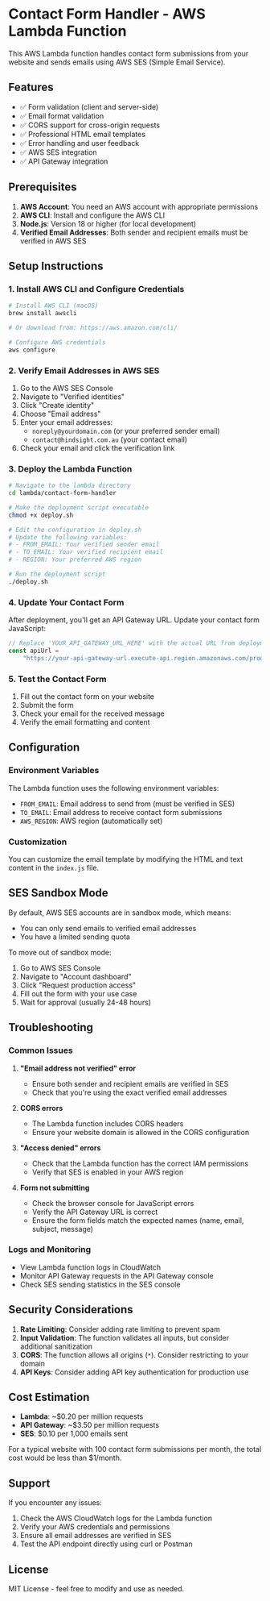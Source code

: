 # Contact Form Handler - AWS Lambda Function

This AWS Lambda function handles contact form submissions from your website and sends emails using AWS SES (Simple Email Service).

## Features

- ✅ Form validation (client and server-side)
- ✅ Email format validation
- ✅ CORS support for cross-origin requests
- ✅ Professional HTML email templates
- ✅ Error handling and user feedback
- ✅ AWS SES integration
- ✅ API Gateway integration

## Prerequisites

1. **AWS Account**: You need an AWS account with appropriate permissions
2. **AWS CLI**: Install and configure the AWS CLI
3. **Node.js**: Version 18 or higher (for local development)
4. **Verified Email Addresses**: Both sender and recipient emails must be verified in AWS SES

## Setup Instructions

### 1. Install AWS CLI and Configure Credentials

```bash
# Install AWS CLI (macOS)
brew install awscli

# Or download from: https://aws.amazon.com/cli/

# Configure AWS credentials
aws configure
```

### 2. Verify Email Addresses in AWS SES

1. Go to the AWS SES Console
2. Navigate to "Verified identities"
3. Click "Create identity"
4. Choose "Email address"
5. Enter your email addresses:
   - `noreply@yourdomain.com` (or your preferred sender email)
   - `contact@hindsight.com.au` (your contact email)
6. Check your email and click the verification link

### 3. Deploy the Lambda Function

```bash
# Navigate to the lambda directory
cd lambda/contact-form-handler

# Make the deployment script executable
chmod +x deploy.sh

# Edit the configuration in deploy.sh
# Update the following variables:
# - FROM_EMAIL: Your verified sender email
# - TO_EMAIL: Your verified recipient email
# - REGION: Your preferred AWS region

# Run the deployment script
./deploy.sh
```

### 4. Update Your Contact Form

After deployment, you'll get an API Gateway URL. Update your contact form JavaScript:

```javascript
// Replace 'YOUR_API_GATEWAY_URL_HERE' with the actual URL from deployment
const apiUrl =
	"https://your-api-gateway-url.execute-api.region.amazonaws.com/production/contact";
```

### 5. Test the Contact Form

1. Fill out the contact form on your website
2. Submit the form
3. Check your email for the received message
4. Verify the email formatting and content

## Configuration

### Environment Variables

The Lambda function uses the following environment variables:

- `FROM_EMAIL`: Email address to send from (must be verified in SES)
- `TO_EMAIL`: Email address to receive contact form submissions
- `AWS_REGION`: AWS region (automatically set)

### Customization

You can customize the email template by modifying the HTML and text content in the `index.js` file.

## SES Sandbox Mode

By default, AWS SES accounts are in sandbox mode, which means:

- You can only send emails to verified email addresses
- You have a limited sending quota

To move out of sandbox mode:

1. Go to AWS SES Console
2. Navigate to "Account dashboard"
3. Click "Request production access"
4. Fill out the form with your use case
5. Wait for approval (usually 24-48 hours)

## Troubleshooting

### Common Issues

1. **"Email address not verified" error**

   - Ensure both sender and recipient emails are verified in SES
   - Check that you're using the exact verified email addresses

2. **CORS errors**

   - The Lambda function includes CORS headers
   - Ensure your website domain is allowed in the CORS configuration

3. **"Access denied" errors**

   - Check that the Lambda function has the correct IAM permissions
   - Verify that SES is enabled in your AWS region

4. **Form not submitting**
   - Check the browser console for JavaScript errors
   - Verify the API Gateway URL is correct
   - Ensure the form fields match the expected names (name, email, subject, message)

### Logs and Monitoring

- View Lambda function logs in CloudWatch
- Monitor API Gateway requests in the API Gateway console
- Check SES sending statistics in the SES console

## Security Considerations

1. **Rate Limiting**: Consider adding rate limiting to prevent spam
2. **Input Validation**: The function validates all inputs, but consider additional sanitization
3. **CORS**: The function allows all origins (`*`). Consider restricting to your domain
4. **API Keys**: Consider adding API key authentication for production use

## Cost Estimation

- **Lambda**: ~$0.20 per million requests
- **API Gateway**: ~$3.50 per million requests
- **SES**: $0.10 per 1,000 emails sent

For a typical website with 100 contact form submissions per month, the total cost would be less than $1/month.

## Support

If you encounter any issues:

1. Check the AWS CloudWatch logs for the Lambda function
2. Verify your AWS credentials and permissions
3. Ensure all email addresses are verified in SES
4. Test the API endpoint directly using curl or Postman

## License

MIT License - feel free to modify and use as needed.
